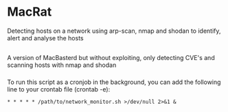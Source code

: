 # MacRat
Detecting hosts on a network using arp-scan, nmap and shodan to identify, alert and analyse the hosts

##
A version of MacBasterd but without exploiting, only detecting CVE's and scanning hosts with nmap and shodan

###
To run this script as a cronjob in the background, you can add the following line to your crontab file (crontab -e):

```
* * * * * /path/to/network_monitor.sh >/dev/null 2>&1 &
```
